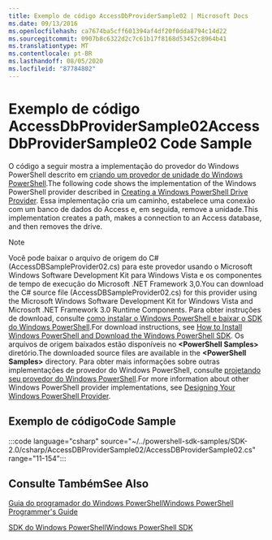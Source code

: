 ```yaml
---
title: Exemplo de código AccessDbProviderSample02 | Microsoft Docs
ms.date: 09/13/2016
ms.openlocfilehash: ca7674ba5cff601394af4df20f0dda8794c14d22
ms.sourcegitcommit: 0907b8c6322d2c7c61b17f8168d53452c8964b41
ms.translationtype: MT
ms.contentlocale: pt-BR
ms.lasthandoff: 08/05/2020
ms.locfileid: "87784802"
---
```

# <a name="accessdbprovidersample02-code-sample"></a><span data-ttu-id="07a5e-102">Exemplo de código AccessDbProviderSample02</span><span class="sxs-lookup"><span data-stu-id="07a5e-102">AccessDbProviderSample02 Code Sample</span></span>

<span data-ttu-id="07a5e-103">O código a seguir mostra a implementação do provedor do Windows PowerShell descrito em [criando um provedor de unidade do Windows PowerShell](./creating-a-windows-powershell-drive-provider.md).</span><span class="sxs-lookup"><span data-stu-id="07a5e-103">The following code shows the implementation of the Windows PowerShell provider described in [Creating a Windows PowerShell Drive Provider](./creating-a-windows-powershell-drive-provider.md).</span></span>
<span data-ttu-id="07a5e-104">Essa implementação cria um caminho, estabelece uma conexão com um banco de dados do Access e, em seguida, remove a unidade.</span><span class="sxs-lookup"><span data-stu-id="07a5e-104">This implementation creates a path, makes a connection to an Access database, and then removes the drive.</span></span>

> [!NOTE]
> <span data-ttu-id="07a5e-105">Você pode baixar o arquivo de origem do C# (AccessDBSampleProvider02.cs) para este provedor usando o Microsoft Windows Software Development Kit para Windows Vista e os componentes de tempo de execução do Microsoft .NET Framework 3,0.</span><span class="sxs-lookup"><span data-stu-id="07a5e-105">You can download the C# source file (AccessDBSampleProvider02.cs) for this provider using the Microsoft Windows Software Development Kit for Windows Vista and Microsoft .NET Framework 3.0 Runtime Components.</span></span> <span data-ttu-id="07a5e-106">Para obter instruções de download, consulte [como instalar o Windows PowerShell e baixar o SDK do Windows PowerShell](/powershell/scripting/developer/installing-the-windows-powershell-sdk).</span><span class="sxs-lookup"><span data-stu-id="07a5e-106">For download instructions, see [How to Install Windows PowerShell and Download the Windows PowerShell SDK](/powershell/scripting/developer/installing-the-windows-powershell-sdk).</span></span>
> <span data-ttu-id="07a5e-107">Os arquivos de origem baixados estão disponíveis no **\<PowerShell Samples>** diretório.</span><span class="sxs-lookup"><span data-stu-id="07a5e-107">The downloaded source files are available in the **\<PowerShell Samples>** directory.</span></span> <span data-ttu-id="07a5e-108">Para obter mais informações sobre outras implementações de provedor do Windows PowerShell, consulte [projetando seu provedor do Windows PowerShell](./designing-your-windows-powershell-provider.md).</span><span class="sxs-lookup"><span data-stu-id="07a5e-108">For more information about other Windows PowerShell provider implementations, see [Designing Your Windows PowerShell Provider](./designing-your-windows-powershell-provider.md).</span></span>

## <a name="code-sample"></a><span data-ttu-id="07a5e-109">Exemplo de código</span><span class="sxs-lookup"><span data-stu-id="07a5e-109">Code Sample</span></span>

:::code language="csharp" source="~/../powershell-sdk-samples/SDK-2.0/csharp/AccessDBProviderSample02/AccessDBProviderSample02.cs" range="11-154":::

## <a name="see-also"></a><span data-ttu-id="07a5e-110">Consulte Também</span><span class="sxs-lookup"><span data-stu-id="07a5e-110">See Also</span></span>

[<span data-ttu-id="07a5e-111">Guia do programador do Windows PowerShell</span><span class="sxs-lookup"><span data-stu-id="07a5e-111">Windows PowerShell Programmer's Guide</span></span>](./windows-powershell-programmer-s-guide.md)

[<span data-ttu-id="07a5e-112">SDK do Windows PowerShell</span><span class="sxs-lookup"><span data-stu-id="07a5e-112">Windows PowerShell SDK</span></span>](../windows-powershell-reference.md)
